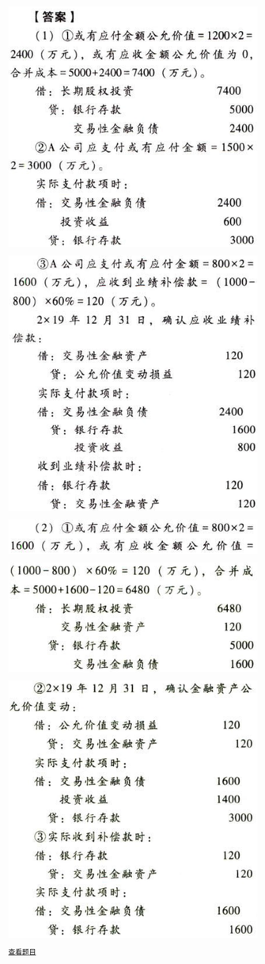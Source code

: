 ![](0df3bcc0d16421cd0ee94f3f612c2281.png)

![](ef265717a0ca9880305570700ac3afe0.png)

![](65b760dd207ab17b3e625ad60c81aadf.png)

![](640f866d691e72d3b012b03e4aa82728.png)

![](53a163286ca3f542c9d0bfd6659b222f.png)

[查看题目](../企业合并.本章真题.md#5-题目)

